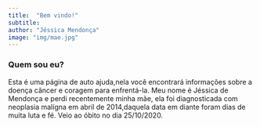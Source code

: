 ```yaml
---
title:  "Bem vindo!"
subtitle:
author: "Jéssica Mendonça"
image: "img/mae.jpg"
---
```


### Quem sou eu?

Esta é uma página de auto ajuda,nela você encontrará informações sobre a doença câncer e coragem para enfrentá-la. Meu nome é Jéssica de Mendonça e perdi recentemente minha mãe, ela foi diagnosticada com neoplasia malígna em abril de 2014,daquela data em diante foram dias de muita luta e fé. Veio ao óbito no dia 25/10/2020.